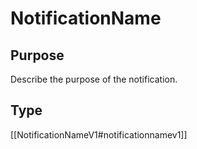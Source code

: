 <div class="message" markdown>

# NotificationName

## Purpose

<!-- --8<-- [start:purpose] -->
Describe the purpose of the notification.
<!-- --8<-- [end:purpose] -->

## Type

<!-- --8<-- [start:type] -->
[[NotificationNameV1#notificationnamev1]]

<!-- --8<-- "../types/notification-name-v1.md:type" FIXME -->
<!-- --8<-- [end:type] -->

</div>
